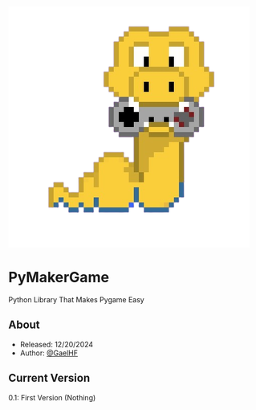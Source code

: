 ![icon](https://raw.githubusercontent.com/GaelHF/pymakergame/refs/heads/main/pymakergame/icon.png)
# PyMakerGame
Python Library That Makes Pygame Easy

## About
- Released: 12/20/2024
- Author: [@GaelHF](https://github.com/GaelHF)

## Current Version
0.1: First Version (Nothing)